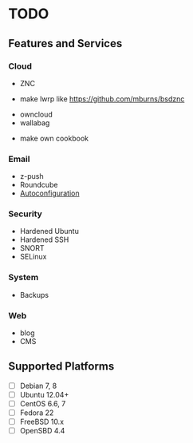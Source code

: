 # TODO

## Features and Services

### Cloud

* ZNC
 - make lwrp like https://github.com/mburns/bsdznc
* owncloud
* wallabag
 - make own cookbook

### Email

* z-push
* Roundcube
* [Autoconfiguration](https://developer.mozilla.org/en-US/docs/Mozilla/Thunderbird/Autoconfiguration)

### Security

* Hardened Ubuntu
* Hardened SSH
* SNORT
* SELinux

### System

* Backups

### Web

* blog
* CMS

## Supported Platforms

- [ ] Debian 7, 8
- [ ] Ubuntu 12.04+
- [ ] CentOS 6.6, 7
- [ ] Fedora 22
- [ ] FreeBSD 10.x
- [ ] OpenSBD 4.4
